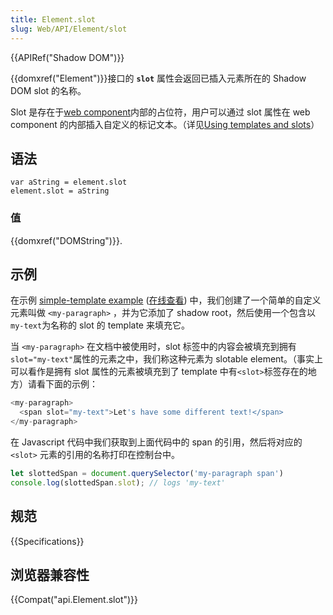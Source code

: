 ```yaml
---
title: Element.slot
slug: Web/API/Element/slot
---
```


{{APIRef("Shadow DOM")}}

{{domxref("Element")}}接口的 **`slot`** 属性会返回已插入元素所在的 Shadow DOM slot 的名称。

Slot 是存在于[web component](/zh-CN/docs/Web/Web_Components)内部的占位符，用户可以通过 slot 属性在 web component 的内部插入自定义的标记文本。（详见[Using templates and slots](/zh-CN/docs/Web/Web_Components/Using_templates_and_slots)）

## 语法

```
var aString = element.slot
element.slot = aString
```

### 值

{{domxref("DOMString")}}.

## 示例

在示例 [simple-template example](https://github.com/mdn/web-components-examples/tree/master/simple-template) ([在线查看](https://mdn.github.io/web-components-examples/simple-template/)) 中，我们创建了一个简单的自定义元素叫做 `<my-paragraph>` ，并为它添加了 shadow root，然后使用一个包含以 `my-text`为名称的 slot 的 template 来填充它。

当 `<my-paragraph>` 在文档中被使用时，slot 标签中的内容会被填充到拥有`slot="my-text"`属性的元素之中，我们称这种元素为 slotable element。（事实上可以看作是拥有 slot 属性的元素被填充到了 template 中有`<slot>`标签存在的地方）请看下面的示例：

```js
<my-paragraph>
  <span slot="my-text">Let's have some different text!</span>
</my-paragraph>
```

在 Javascript 代码中我们获取到上面代码中的 span 的引用，然后将对应的 `<slot>` 元素的引用的名称打印在控制台中。

```js
let slottedSpan = document.querySelector('my-paragraph span')
console.log(slottedSpan.slot); // logs 'my-text'
```

## 规范

{{Specifications}}

## 浏览器兼容性

{{Compat("api.Element.slot")}}
